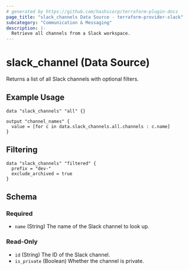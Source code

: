```yaml
---
# generated by https://github.com/hashicorp/terraform-plugin-docs
page_title: "slack_channels Data Source - terraform-provider-slack"
subcategory: "Communication & Messaging"
description: |-
  Retrieve all channels from a Slack workspace.
---
```


# slack_channel (Data Source)

Returns a list of all Slack channels with optional filters.


## Example Usage

```hcl
data "slack_channels" "all" {}

output "channel_names" {
  value = [for c in data.slack_channels.all.channels : c.name]
}
```

## Filtering

```hcl
data "slack_channels" "filtered" {
  prefix = "dev-"
  exclude_archived = true
}
```

<!-- schema generated by tfplugindocs -->
## Schema

### Required

- `name` (String) The name of the Slack channel to look up.

### Read-Only

- `id` (String) The ID of the Slack channel.
- `is_private` (Boolean) Whether the channel is private.
